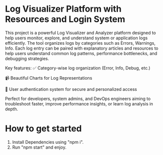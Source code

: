 # Log Visualizer Platform with Resources and Login System
This project is a powerful Log Visualizer and Analyzer platform designed to help users monitor, explore, and understand system or application logs efficiently. The tool organizes logs by categories such as Errors, Warnings, Info. Each log entry can be paired with explanatory articles and resources to help users understand common log patterns, performance bottlenecks, and debugging strategies.

Key features:
✅ Category-wise log organization (Error, Info, Debug, etc.)

📹 Beautiful Charts for Log Representations

🔐 User authentication system for secure and personalized access

Perfect for developers, system admins, and DevOps engineers aiming to troubleshoot faster, improve performance insights, or learn log analysis in depth.

# How to get started

1. Install Dependencies using "npm i".
2. Run "npm start" and enjoy.